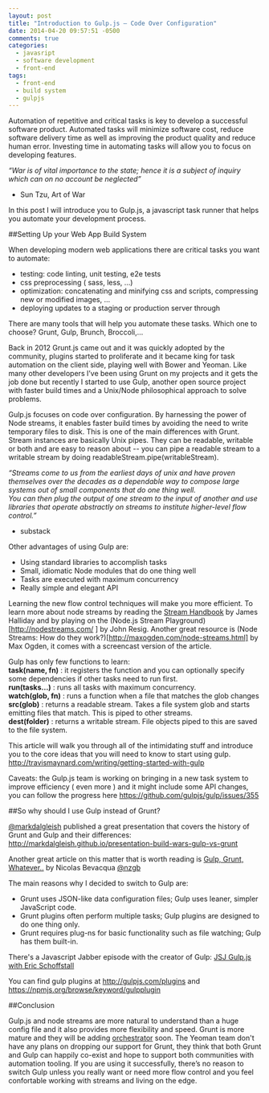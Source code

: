 ```yaml
---
layout: post
title: "Introduction to Gulp.js – Code Over Configuration"
date: 2014-04-20 09:57:51 -0500
comments: true
categories:
  - javasript
  - software development
  - front-end
tags:
  - front-end
  - build system
  - gulpjs
---
```


Automation of repetitive and critical tasks is key to develop a successful software product. Automated tasks will minimize software cost, reduce software delivery time as well as improving the product quality and reduce human error. Investing time in automating tasks will allow you to focus on developing features. 

*“War is of vital importance to the state; hence it is a subject of inquiry which can on no account be neglected”*   
- Sun Tzu, Art of War

In this post I will introduce you to Gulp.js, a javascript task runner that helps you automate your development process. 

##Setting Up your Web App Build System

When developing modern web applications there are critical tasks you want to automate:

- testing: code linting, unit testing, e2e tests
- css preprocessing ( sass, less, …)
- optimization: concatenating and minifying css and scripts, compressing new or modified images, ... 
- deploying updates to a staging or production server through 

There are many tools that will help you automate these tasks. Which one to choose? Grunt, Gulp, Brunch, Broccoli,…

Back in 2012 Grunt.js came out and it was quickly adopted by the community, plugins started to proliferate and it became king for task automation on the client side, playing well with Bower and Yeoman. Like many other developers I’ve been using Grunt on my projects and it gets the job done but recently I started to use Gulp, another open source project with faster build times and a Unix/Node philosophical approach to solve problems.

Gulp.js focuses on code over configuration. By harnessing the power of Node streams, it enables faster build times by avoiding the need to write temporary files to disk. This is one of the main differences with Grunt. Stream instances are basically Unix pipes. They can be readable, writable or both and are easy to reason about -- you can pipe a readable stream to a writable stream by doing readableStream.pipe(writableStream).

*“Streams come to us from the earliest days of unix and have proven themselves over the decades as a dependable way to compose large systems out of small components that do one thing well.   
You can then plug the output of one stream to the input of another and use libraries that operate abstractly on streams to institute higher-level flow control.”*    
- substack
<!--more-->

Other advantages of using Gulp are:    

- Using standard libraries to accomplish tasks    
- Small, idiomatic Node modules that do one thing well    
- Tasks are executed with maximum concurrency    
- Really simple and elegant API    

Learning the new flow control techniques will make you more efficient. To learn more about node streams by reading the [Stream Handbook](https://github.com/substack/stream-handbook) by James Halliday and by playing on the (Node.js Stream Playground) [http://nodestreams.com/ ] by John Resig. Another great resource is (Node Streams: How do they work?)[http://maxogden.com/node-streams.html] by Max Ogden, it comes with a screencast version of the article.

Gulp has only few functions to learn:    
__task(name, fn)__ : it registers the function and you can optionally specify some dependencies if other tasks need to run first.    
__run(tasks...)__ : runs all tasks with maximum concurrency.    
__watch(glob, fn)__ : runs a function when a file that matches the glob changes    
__src(glob)__ :  returns a readable stream. Takes a file system glob and starts emitting files that match. This is piped to other streams.   
__dest(folder)__ : returns a writable stream. File objects piped to this are saved to the file system.   

This article will walk you through all of the intimidating stuff and introduce you to the core ideas that you will need to know to start using gulp. http://travismaynard.com/writing/getting-started-with-gulp

Caveats: the Gulp.js team is working on bringing in a new task system to improve efficiency ( even more ) and it might include some API changes, you can follow the progress here https://github.com/gulpjs/gulp/issues/355


##So why should I use Gulp instead of Grunt?

[@markdalgleish](http://twitter.com/markdalgleish) published a great presentation that covers the history of Grunt and Gulp and their differences: http://markdalgleish.github.io/presentation-build-wars-gulp-vs-grunt

Another great article on this matter that is worth reading is [Gulp, Grunt, Whatever..](http://blog.ponyfoo.com/2014/01/09/gulp-grunt-whatever) by Nicolas Bevacqua [@nzgb](http://twitter.com/nzgb)

The main reasons why I decided to switch to Gulp are:   	
- Grunt uses JSON-like data configuration files; Gulp uses leaner, simpler JavaScript code.   
- Grunt plugins often perform multiple tasks; Gulp plugins are designed to do one thing only.   
- Grunt requires plug-ns for basic functionality such as file watching; Gulp has them built-in.   

There's a Javascript Jabber episode with the creator of Gulp: [JSJ Gulp.js with Eric Schoffstall](http://javascriptjabber.com/097-jsj-gulp-js-with-eric-schoffstall)

You can find gulp plugins at http://gulpjs.com/plugins and https://npmjs.org/browse/keyword/gulpplugin  

##Conclusion

Gulp.js and node streams are more natural to understand than a huge config file and it also provides more flexibility and speed. Grunt is more mature and they will be adding [orchestrator](https://github.com/orchestrator/orchestrator) soon. The Yeoman team don't have any plans on dropping our support for Grunt, they think that both Grunt and Gulp can happily co-exist and hope to support both communities with automation tooling. If you are using it successfully, there’s no reason to switch Gulp unless you really want or need more flow control and you feel confortable working with streams and living on the edge.  
